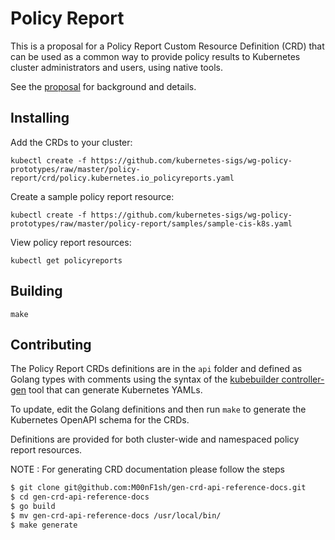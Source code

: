 # Policy Report

This is a proposal for a Policy Report Custom Resource Definition (CRD) that can be used as a common way to provide policy results to Kubernetes cluster administrators and users, using native tools.

See the [proposal](https://docs.google.com/document/d/1nICYLkYS1RE3gJzuHOfHeAC25QIkFZfgymFjgOzMDVw/edit#) for background and details.

## Installing

Add the CRDs to your cluster:

```console
kubectl create -f https://github.com/kubernetes-sigs/wg-policy-prototypes/raw/master/policy-report/crd/policy.kubernetes.io_policyreports.yaml
```

Create a sample policy report resource:

```console
kubectl create -f https://github.com/kubernetes-sigs/wg-policy-prototypes/raw/master/policy-report/samples/sample-cis-k8s.yaml
```

View policy report resources:

```console
kubectl get policyreports
```

## Building 

```console
make
```

## Contributing  

The Policy Report CRDs definitions are in the `api` folder and defined as Golang types with comments using the syntax of the [kubebuilder controller-gen](https://book.kubebuilder.io/reference/controller-gen.html) tool that can generate Kubernetes YAMLs. 

To update, edit the Golang definitions and then run `make` to generate the Kubernetes OpenAPI schema for the CRDs.

Definitions are provided for both cluster-wide and namespaced policy report resources. 

NOTE : For generating CRD documentation please follow the steps

```bash
$ git clone git@github.com:M00nF1sh/gen-crd-api-reference-docs.git
$ cd gen-crd-api-reference-docs 
$ go build
$ mv gen-crd-api-reference-docs /usr/local/bin/
$ make generate
```